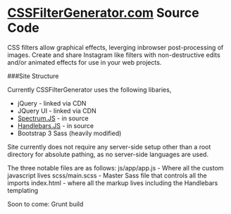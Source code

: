 # [CSSFilterGenerator.com](http://www.cssfiltergenerator.com/) Source Code

CSS filters allow graphical effects, leverging inbrowser post-processing of images. Create and share Instagram like filters with non-destructive edits and/or animated effects for use in your web projects.


###Site Structure

Currently CSSFilterGenerator uses the following libaries,
* jQuery - linked via CDN
* JQuery UI - linked via CDN
* [Spectrum.JS](https://bgrins.github.io/spectrum/) - in source
* [Handlebars.JS](http://handlebarsjs.com/) - in source
* Bootstrap 3 Sass (heavily modified)

Site currently does not require any server-side setup other than a root directory for absolute pathing, as no server-side languages are used.

The three notable files are as follows:
js/app/app.js - Where all the custom javascript lives
scss/main.scss - Master Sass file that controls all the imports 
index.html - where all the markup lives including the Handlebars templating

Soon to come: Grunt build
